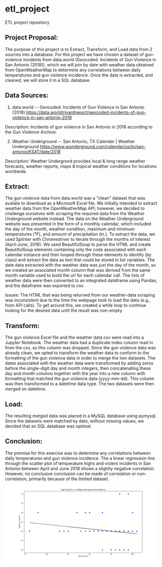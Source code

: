 # etl_project
ETL project repository


## Project Proposal:

The purpose of this project is to Extract, Transform, and Load data from 2 sources into a database. For this project we have chosen a dataset of gun-violence incidents from data.world (Geocoded: Incidents of Gun Violence in San Antonio (2018)), which we will join by date with weather data obtained from OpenWeatherMap to determine any correlations between daily temperatures and gun violence incidence. Once the data is extracted, and cleaned, we will store it in a SQL database.

## Data Sources:

1) data.world -- Geocoded: Incidents of Gun Violence in San Antonio (2018)
https://data.world/rivardreport/geocoded-incidents-of-gun-violence-in-san-antonio-2018

Description: Incidents of gun violence in San Antonio in 2018 according to the Gun Violence Archive.

2) Weather Underground -- San Antonio, TX Calendar | Weather Underground
https://www.wunderground.com/calendar/us/tx/san-antonio/KSAT/date/2018

Description: Weather Undergrond provides local & long range weather forecasts, weather reports, maps & tropical weather conditions for locations worldwide.

## **E**xtract:

The gun violence data from data.world was a "clean" dataset that was availale to download as a Microsoft Excel file. We initially intended to extract weather data from the OpenWeatherMap API; however, we decided to challenge ourselves with scraping the required data from the Weather Underground website instead. The data on the Weather Underground website was presented in the form of a monthly calendar, which included the day of the month, weather condition, maximum and minimum temperatures (°F), and amount of precipitation (in.). To extract the data, we used Splinter with Chromedriver to iterate through the months of interest (April-June, 2018). We used BeautifulSoup to parse the HTML and create BeautifulSoup elements containing only the code associated with each calendar instance and then looped through these elements to identify (by class) and extract the data as text that could be stored in list variables. The date data extracted with the weather data was just the day of the month, so we created an associated month column that was derived from the same month variable used to build the url for each calendar call. The lists of weather data were then converted to an integrated dataframe using Pandas, and the dataframe was exported to csv.

Issues: The HTML that was being returned from our weather-data scraping was inconsistent due to the time the webpage took to load the data (e.g., from API calls). To get around this, we created a while loop to continue looking for the desired data until the result was non-empty.

## **T**ransform:

The gun violence Excel file and the weather data csv were read into a Jupyter Notebook. The weather data had a duplicate index column read in from the csv, so this column was dropped. Since the gun violence data was already clean, we opted to transform the weather data to conform to the formatting of the gun violence data in order to merge the two datasets. The dates associated with the weather data were transformed by adding zeros before the single-digit day and month integers, then concatenating these day and month columns together with the year into a new column with formatting that matched the gun violence data (yyyy-mm-dd). This column was then transformed to a datetime data type. The two datasets were then merged on datetime.

## **L**oad:

The resulting merged data was placed in a MySQL database using pymysql. Since the datasets were matched by date, without missing values, we decided that an SQL database was optimal.

## **C**onclusion:

The premise for this exercise was to determine any correlations between daily temperatures and gun violence incidence. The a linear regression line through the scatter plot of temperature highs and violent incidents in San Antonio between April and June 2018 shows a slightly negative correlation. However, no conclusive conclusion can be made of correlation or non-correlation, primarily because of the limited dataset.
![alt text](https://github.com/georgebendele/etl_project/blob/master/img/temp_vs_violence.png?raw=true)